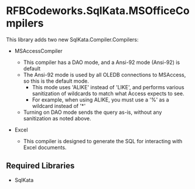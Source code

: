 ﻿# RFBCodeworks.SqlKata.MSOfficeCompilers

This library adds two new SqlKata.Compiler.Compilers:
- MSAccessCompiler
    - This compiler has a DAO mode, and a Ansi-92 mode (Ansi-92) is default
    - The Ansi-92 mode is used by all OLEDB connections to MSAccess, so this is the default mode. 
        - This mode uses 'ALIKE' instead of 'LIKE', and performs various sanitization of wildcards to match what Access expects to see.
        - For example, when using ALIKE, you must use a '%' as a wildcard instead of '*'
    - Turning on DAO mode sends the query as-is, without any sanitization as noted above. 

- Excel
    - This compiler is designed to generate the SQL for interacting with Excel documents.


## Required Libraries
- SqlKata
